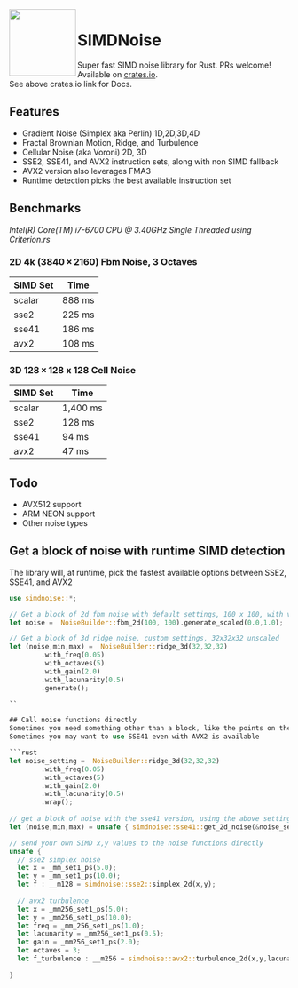 <img align="left" width="120" src="https://raw.githubusercontent.com/jackmott/rust-simd-noise/master/logo.jpg"/>

# SIMDNoise
Super fast SIMD noise library for Rust. PRs welcome!  
Available on [crates.io](https://crates.io/crates/simdnoise).  
See above crates.io link for Docs.

## Features

* Gradient Noise (Simplex aka Perlin) 1D,2D,3D,4D
* Fractal Brownian Motion, Ridge, and Turbulence 
* Cellular Noise (aka Voroni) 2D, 3D 
* SSE2, SSE41, and AVX2 instruction sets, along with non SIMD fallback
* AVX2 version also leverages FMA3
* Runtime detection picks the best available instruction set

## Benchmarks
*Intel(R) Core(TM) i7-6700 CPU @ 3.40GHz*
*Single Threaded*
*using Criterion.rs*

### 2D 4k (3840 × 2160)  Fbm Noise, 3 Octaves

| SIMD Set | Time |
|----------|------|
| scalar|  888 ms|
| sse2  |  225 ms|
| sse41 |  186 ms|
| avx2  |  108 ms|

### 3D 128 × 128 x 128  Cell Noise

| SIMD Set | Time |
|----------|------|
| scalar|  1,400 ms|
| sse2  |    128 ms|
| sse41 |     94 ms|
| avx2  |     47 ms|


## Todo

* AVX512 support
* ARM NEON support
* Other noise types

## Get a block of noise with runtime SIMD detection

The library will, at runtime, pick the fastest available options between SSE2, SSE41, and AVX2

```rust
use simdnoise::*;

// Get a block of 2d fbm noise with default settings, 100 x 100, with values scaled to the range [0,1]
let noise =  NoiseBuilder::fbm_2d(100, 100).generate_scaled(0.0,1.0);

// Get a block of 3d ridge noise, custom settings, 32x32x32 unscaled
let (noise,min,max) =  NoiseBuilder::ridge_3d(32,32,32) 
        .with_freq(0.05)
        .with_octaves(5)
        .with_gain(2.0)
        .with_lacunarity(0.5)
        .generate();

``

## Call noise functions directly
Sometimes you need something other than a block, like the points on the surface of a sphere.
Sometimes you may want to use SSE41 even with AVX2 is available

```rust
let noise_setting =  NoiseBuilder::ridge_3d(32,32,32) 
        .with_freq(0.05)
        .with_octaves(5)
        .with_gain(2.0)
        .with_lacunarity(0.5)
        .wrap();
 
// get a block of noise with the sse41 version, using the above settings
let (noise,min,max) = unsafe { simdnoise::sse41::get_2d_noise(&noise_setting); }

// send your own SIMD x,y values to the noise functions directly
unsafe {
  // sse2 simplex noise
  let x = _mm_set1_ps(5.0);
  let y = _mm_set1_ps(10.0);
  let f : __m128 = simdnoise::sse2::simplex_2d(x,y);
  
  // avx2 turbulence
  let x = _mm256_set1_ps(5.0);
  let y = _mm256_set1_ps(10.0);
  let freq = _mm_256_set1_ps(1.0);
  let lacunarity = _mm256_set1_ps(0.5);
  let gain = _mm256_set1_ps(2.0);
  let octaves = 3;
  let f_turbulence : __m256 = simdnoise::avx2::turbulence_2d(x,y,lacunarity,gain,octaves);
    
}
```







